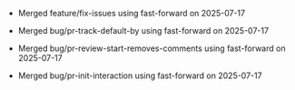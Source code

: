 
- Merged feature/fix-issues using fast-forward on 2025-07-17

- Merged bug/pr-track-default-by using fast-forward on 2025-07-17

- Merged bug/pr-review-start-removes-comments using fast-forward on 2025-07-17

- Merged bug/pr-init-interaction using fast-forward on 2025-07-17

